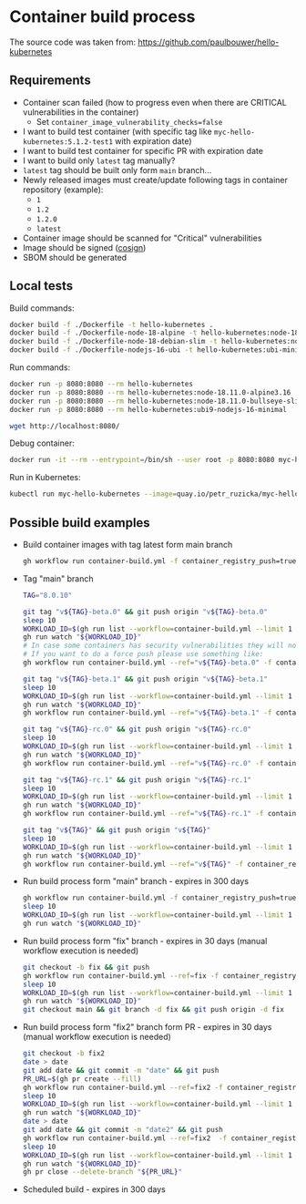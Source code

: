 # Container build process

The source code was taken from: <https://github.com/paulbouwer/hello-kubernetes>

## Requirements

- Container scan failed (how to progress even when there are CRITICAL
  vulnerabilities in the container)
  - Set `container_image_vulnerability_checks=false`
- I want to build test container (with specific tag like
  `myc-hello-kubernetes:5.1.2-test1` with expiration date)
- I want to build test container for specific PR with expiration date
- I want to build only `latest` tag manually?
- `latest` tag should be built only form `main` branch...
- Newly released images must create/update following tags in container
  repository (example):
  - `1`
  - `1.2`
  - `1.2.0`
  - `latest`
- Container image should be scanned for "Critical" vulnerabilities
- Image should be signed ([cosign](https://github.com/sigstore/cosign))
- SBOM should be generated

## Local tests

Build commands:

```bash
docker build -f ./Dockerfile -t hello-kubernetes .
docker build -f ./Dockerfile-node-18-alpine -t hello-kubernetes:node-18.11.0-alpine3.16 .
docker build -f ./Dockerfile-node-18-debian-slim -t hello-kubernetes:node-18.11.0-bullseye-slim .
docker build -f ./Dockerfile-nodejs-16-ubi -t hello-kubernetes:ubi-minimal .
```

Run commands:

```bash
docker run -p 8080:8080 --rm hello-kubernetes
docker run -p 8080:8080 --rm hello-kubernetes:node-18.11.0-alpine3.16
docker run -p 8080:8080 --rm hello-kubernetes:node-18.11.0-bullseye-slim
docker run -p 8080:8080 --rm hello-kubernetes:ubi9-nodejs-16-minimal

wget http://localhost:8080/
```

Debug container:

```bash
docker run -it --rm --entrypoint=/bin/sh --user root -p 8080:8080 myc-hello-kubernetes
```

Run in Kubernetes:

```bash
kubectl run myc-hello-kubernetes --image=quay.io/petr_ruzicka/myc-hello-kubernetes:latest
```

## Possible build examples

- Build container images with tag latest form main branch

  ```bash
  gh workflow run container-build.yml -f container_registry_push=true -f container_image_expires_after=30 -f container_image_skip_vulnerability_checks=true
  ```

- Tag "main" branch

  ```bash
  TAG="8.0.10"

  git tag "v${TAG}-beta.0" && git push origin "v${TAG}-beta.0"
  sleep 10
  WORKLOAD_ID=$(gh run list --workflow=container-build.yml --limit 1 --json databaseId | jq -r '.[].databaseId')
  gh run watch "${WORKLOAD_ID}"
  # In case some containers has security vulnerabilities they will not be pushed to Container Registry by default
  # If you want to do a force push please use something like:
  gh workflow run container-build.yml --ref="v${TAG}-beta.0" -f container_registry_push=true -f container_image_expires_after=365 -f container_image_skip_vulnerability_checks=true

  git tag "v${TAG}-beta.1" && git push origin "v${TAG}-beta.1"
  sleep 10
  WORKLOAD_ID=$(gh run list --workflow=container-build.yml --limit 1 --json databaseId | jq -r '.[].databaseId')
  gh run watch "${WORKLOAD_ID}"
  gh workflow run container-build.yml --ref="v${TAG}-beta.1" -f container_registry_push=true -f container_image_expires_after=365 -f container_image_skip_vulnerability_checks=true

  git tag "v${TAG}-rc.0" && git push origin "v${TAG}-rc.0"
  sleep 10
  WORKLOAD_ID=$(gh run list --workflow=container-build.yml --limit 1 --json databaseId | jq -r '.[].databaseId')
  gh run watch "${WORKLOAD_ID}"
  gh workflow run container-build.yml --ref="v${TAG}-rc.0" -f container_registry_push=true -f container_image_expires_after=365 -f container_image_skip_vulnerability_checks=true

  git tag "v${TAG}-rc.1" && git push origin "v${TAG}-rc.1"
  sleep 10
  WORKLOAD_ID=$(gh run list --workflow=container-build.yml --limit 1 --json databaseId | jq -r '.[].databaseId')
  gh run watch "${WORKLOAD_ID}"
  gh workflow run container-build.yml --ref="v${TAG}-rc.1" -f container_registry_push=true -f container_image_expires_after=365 -f container_image_skip_vulnerability_checks=true

  git tag "v${TAG}" && git push origin "v${TAG}"
  sleep 10
  WORKLOAD_ID=$(gh run list --workflow=container-build.yml --limit 1 --json databaseId | jq -r '.[].databaseId')
  gh run watch "${WORKLOAD_ID}"
  gh workflow run container-build.yml --ref="v${TAG}" -f container_registry_push=true -f container_image_expires_after=365 -f container_image_skip_vulnerability_checks=true
  ```

- Run build process form "main" branch - expires in 300 days

  ```bash
  gh workflow run container-build.yml -f container_registry_push=true -f container_image_expires_after=300 -f container_image_skip_vulnerability_checks=true
  sleep 10
  WORKLOAD_ID=$(gh run list --workflow=container-build.yml --limit 1 --json databaseId | jq -r '.[].databaseId')
  gh run watch "${WORKLOAD_ID}"
  ```

- Run build process form "fix" branch - expires in 30 days (manual workflow
  execution is needed)

  ```bash
  git checkout -b fix && git push
  gh workflow run container-build.yml --ref=fix -f container_registry_push=true -f container_image_expires_after=30 -f container_image_skip_vulnerability_checks=true
  sleep 10
  WORKLOAD_ID=$(gh run list --workflow=container-build.yml --limit 1 --json databaseId | jq -r '.[].databaseId')
  gh run watch "${WORKLOAD_ID}"
  git checkout main && git branch -d fix && git push origin -d fix
  ```

- Run build process form "fix2" branch form PR - expires in 30 days
  (manual workflow execution is needed)

  ```bash
  git checkout -b fix2
  date > date
  git add date && git commit -m "date" && git push
  PR_URL=$(gh pr create --fill)
  gh workflow run container-build.yml --ref=fix2 -f container_registry_push=true -f container_image_expires_after=30 -f container_image_skip_vulnerability_checks=true
  sleep 10
  WORKLOAD_ID=$(gh run list --workflow=container-build.yml --limit 1 --json databaseId | jq -r '.[].databaseId')
  gh run watch "${WORKLOAD_ID}"
  date > date
  git add date && git commit -m "date2" && git push
  gh workflow run container-build.yml --ref=fix2  -f container_registry_push=true -f container_image_expires_after=30 -f container_image_skip_vulnerability_checks=true
  sleep 10
  WORKLOAD_ID=$(gh run list --workflow=container-build.yml --limit 1 --json databaseId | jq -r '.[].databaseId')
  gh run watch "${WORKLOAD_ID}"
  gh pr close --delete-branch "${PR_URL}"
  ```

- Scheduled build - expires in 300 days
